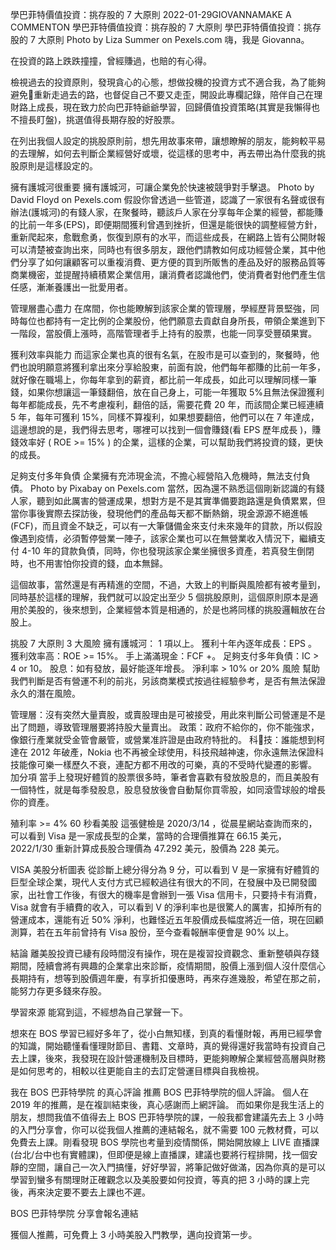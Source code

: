 學巴菲特價值投資：挑存股的 7 大原則
2022-01-29GIOVANNAMAKE A COMMENTON 學巴菲特價值投資：挑存股的 7 大原則
學巴菲特價值投資：挑存股的 7 大原則
Photo by Liza Summer on Pexels.com
嗨，我是 Giovanna。

在投資的路上跌跌撞撞，曾經賺過，也賠的有心得。

檢視過去的投資原則，發現貪心的心態，想做投機的投資方式不適合我，為了能夠避免重新走過去的路，也督促自己不要又走歪，開設此專欄記錄，陪伴自己在理財路上成長，現在致力於向巴菲特爺爺學習，回歸價值投資策略(其實是我懶得也不擅長盯盤)，挑選值得長期存股的好股票。

在列出我個人設定的挑股原則前，想先用故事來帶，讓想瞭解的朋友，能夠較平易的去理解，如何去判斷企業經營好或壞，從這樣的思考中，再去帶出為什麼我的挑股原則是這樣設定的。

擁有護城河很重要
擁有護城河，可讓企業免於快速被競爭對手擊退。
Photo by David Floyd on Pexels.com
假設你曾透過一些管道，認識了一家很有名聲或很有辦法(護城河)的有錢人家，在聚餐時，聽該戶人家在分享每年企業的經營，都能賺的比前一年多(EPS)，即便期間獲利曾遇到挫折，但還是能很快的調整經營方針，重新爬起來，愈戰愈勇，恢復到原有的水平，而這些成長，在網路上皆有公開財報可以清楚被查詢出來，同時也有很多朋友，跟他們請教如何成功經營企業，其中他們分享了如何讓顧客可以重複消費、更方便的買到所販售的產品及好的服務品質等商業機密，並提醒持續積累企業信用，讓消費者認識他們，使消費者對他們產生信任感，漸漸養護出一批愛用者。

管理層盡心盡力
在席間，你也能瞭解到該家企業的管理層，學經歷背景堅強，同時每位也都持有一定比例的企業股份，他們願意去貢獻自身所長，帶領企業進到下一階段，當股價上漲時，高階管理者手上持有的股票，也能一同享受豐碩果實。

獲利效率與能力
而這家企業也真的很有名氣，在股市是可以查到的，聚餐時，他們也說明願意將獲利拿出來分享給股東，前面有說，他們每年都賺的比前一年多，就好像在職場上，你每年拿到的薪資，都比前一年成長，如此可以理解同樣一筆錢，如果你想讓這一筆錢翻倍，放在自己身上，可能一年獲取 5%且無法保證獲利每年都能成長，先不考慮複利，翻倍的話，需要花費 20 年，而該間企業已經連續 5 年，每年可獲利 15%，同樣不算複利，如果想要翻倍，他們可以在 7 年達成，這邊想說的是，我們得去思考，哪裡可以找到一個會賺錢(看 EPS 歷年成長 )，賺錢效率好 ( ROE >= 15% ) 的企業，這樣的企業，可以幫助我們將投資的錢，更快的成長。

足夠支付多年負債
企業擁有充沛現金流，不擔心經營陷入危機時，無法支付負債。
Photo by Pixabay on Pexels.com
當然，因為還不熟悉這個剛新認識的有錢人家，聽到如此厲害的營運成果，想對方是不是其實準備要跑路還是負債累累，但當你事後實際去探訪後，發現他們的產品每天都不斷熱銷，現金源源不絕進帳(FCF)，而且資金不缺乏，可以有一大筆儲備金來支付未來幾年的貸款，所以假設像遇到疫情，必須暫停營業一陣子，該家企業也可以在無營業收入情況下，繼續支付 4-10 年的貸款負債，同時，你也發現該家企業坐擁很多資產，若真發生倒閉時，也不用害怕你投資的錢，血本無歸。

這個故事，當然還是有再精進的空間，不過，大致上的判斷與風險都有被考量到，同時基於這樣的理解，我們就可以設定出至少 5 個挑股原則，這個原則原本是適用於美股的，後來想到，企業經營本質是相通的，於是也將同樣的挑股邏輯放在台股上。

挑股 7 大原則 3 大風險
擁有護城河： 1 項以上。
獲利十年內逐年成長：EPS 。
獲利效率高：ROE >= 15%。
手上滿滿現金：FCF +。
足夠支付多年負債：IC > 4 or 10。
股息：如有發放，最好能逐年增長。
淨利率 > 10% or 20%
風險
幫助我們判斷是否有營運不利的前兆，另該商業模式按過往經驗參考，是否有無法保證永久的潛在風險。

管理層：沒有突然大量賣股，或賣股理由是可被接受，用此來判斷公司營運是不是出了問題，導致管理層要將持股大量賣出。
政策：政府不給你的，你不能強求，像銀行產業就受金管會嚴管，或營業准許證是由政府特批的。
科技：誰能想到柯達在 2012 年破產，Nokia 也不再被全球使用，科技飛越神速，你永遠無法保證科技能像可樂一樣歷久不衰，連配方都不用改的可樂，真的不受時代變遷的影響。
加分項
當手上發現好體質的股票很多時，筆者會喜歡有發放股息的，而且美股有一個特性，就是每季發股息，股息發放後會自動幫你買零股，如同滾雪球般的增長你的資產。

殖利率 >= 4%
60 秒看美股
這張健檢是 2020/3/14 ，從晨星網站查詢而來的，可以看到 Visa 是一家成長型的企業，當時的合理價推算在 66.15 美元，2022/1/30 重新計算成長股合理價為 47.292 美元，股價為 228 美元。

VISA 美股分析圖表
從診斷上總分得分為 9 分，可以看到 V 是一家擁有好體質的巨型全球企業，現代人支付方式已經較過往有很大的不同，在發展中及已開發國家，出社會工作後，有很大的機率是會辦到一張 Visa 信用卡，只要持卡有消費，Visa 就會有手續費的收入，可以看到 V 的淨利率也是很驚人的厲害，扣掉所有的營運成本，還能有近 50% 淨利，也難怪近五年股價成長幅度將近一倍，現在回顧測算，若在五年前曾持有 Visa 股份，至今查看報酬率便會是 90% 以上。

結論
離美股投資已緀有段時間沒有操作，現在是複習投資觀念、重新整頓與存錢期間，陸續會將有興趣的企業拿出來診斷，疫情期間，股價上漲到個人沒什麼信心長期持有，想等到股價週年慶，有享折扣優惠時，再來存進幾股，希望在那之前，能努力存更多錢來存股。

學習來源
能寫到這，不經想為自己掌聲一下。

想來在 BOS 學習已經好多年了，從小白無知樣，到真的看懂財報，再用已經學會的知識，開始聽懂看懂理財節目、書籍、文章時，真的覺得還好我當時有投資自己去上課，後來，我發現在設計營運機制及目標時，更能夠瞭解企業經營高層與財務是如何思考的，相較以往更能自主的去訂定營運目標與自我檢視。

我在 BOS 巴菲特學院 的真心評論
推薦 BOS 巴菲特學院的個人評論。
個人在 2019 年的推薦，是在複訓結束後，真心感謝而上網評論。
而如果你是我生活上的朋友，想問我值不值得去上 BOS 巴菲特學院的課，一般我都會建議先去上 3 小時的入門分享會，你可以從我個人推薦的連結報名，就不需要 100 元教材費，可以免費去上課。剛看發現 BOS 學院也考量到疫情關係，開始開放線上 LIVE 直播課 (台北/台中也有實體課)，但即便是線上直播課，建議也要將行程排開，找一個安靜的空間，讓自己一次入門搞懂，好好學習，將筆記做好做滿，因為你真的是可以學習到蠻多有關理財正確觀念以及美股要如何投資，等真的把 3 小時的課上完後，再來決定要不要去上課也不遲。

BOS 巴菲特學院 分享會報名連結

獲個人推薦，可免費上 3 小時美股入門教學，邁向投資第一步。